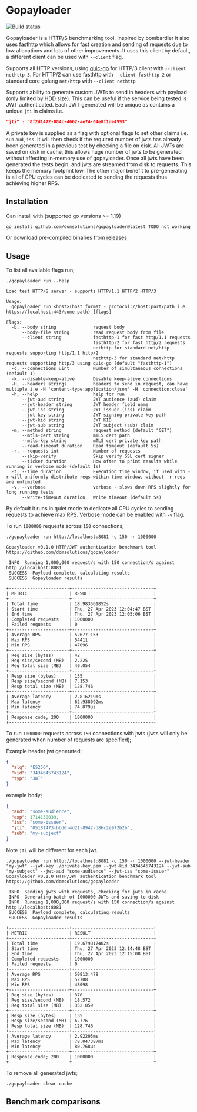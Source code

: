 # Gopayloader

<p>
  <a href="https://github.com/domsolutions/gopayloader/actions/workflows/go.yml"><img src="https://github.com/domsolutions/gopayloader/actions/workflows/go.yml/badge.svg" alt="Build status"></a>
</p>

Gopayloader is a HTTP/S benchmarking tool. Inspired by bombardier it also uses [fasthttp](https://github.com/valyala/fasthttp) which allows for fast creation and sending of requests due to low allocations and lots of other improvements.
It uses this client by default, a different client can be used with `--client` flag.

Supports all HTTP versions, using [quic-go](https://github.com/quic-go/quic-go) for HTTP/3 client with `--client nethttp-3`. For HTTP/2 can use fasthttp with `--client fasthttp-2` or standard core golang `net/http` with `--client nethttp`

Supports ability to generate custom JWTs to send in headers with payload (only limited by HDD size). This can be useful if the service being
tested is JWT authenticated. Each JWT generated will be unique as contains a unique `jti` in claims i.e.

```json
"jti" : "8f2d1472-084c-4662-ae74-04e0f1de4993"
```

A private key is supplied as a flag with optional flags to set other claims i.e. `sub` `aud`, `iss`. It will then check if the required number of jwts has already
been generated in a previous test by checking a file on disk. All JWTs are saved on disk in cache, this allows
huge number of jwts to be generated without affecting in-memory use of gopayloader. Once all jwts have been generated
the tests begin, and jwts are streamed from disk to requests. This keeps the memory footprint low. The other major benefit to pre-generating
is all of CPU cycles can be dedicated to sending the requests thus achieving higher RPS.

## Installation

Can install with (supported go versions >= 1.19)

```shell
go install github.com/domsolutions/gopayloader@latest TODO not working
```

Or download pre-compiled binaries from [releases](https://github.com/domsolutions/gopayloader/releases)

## Usage

To list all available flags run;

```shell
./gopayloader run --help

Load test HTTP/S server - supports HTTP/1.1 HTTP/2 HTTP/3

Usage:
  gopayloader run <host>(host format - protocol://host:port/path i.e. https://localhost:443/some-path) [flags]

Flags:
  -b, --body string              request body
      --body-file string         read request body from file
      --client string            fasthttp-1 for fast http/1.1 requests
                                 fasthttp-2 for fast http/2 requests 
                                 nethttp for standard net/http requests supporting http/1.1 http/2
                                 nethttp-3 for standard net/http requests supporting http/3 using quic-go (default "fasthttp-1")
  -c, --connections uint         Number of simultaneous connections (default 1)
  -k, --disable-keep-alive       Disable keep-alive connections
  -H, --headers strings          headers to send in request, can have multiple i.e -H 'content-type:application/json' -H' connection:close'
  -h, --help                     help for run
      --jwt-aud string           JWT audience (aud) claim
      --jwt-header string        JWT header field name
      --jwt-iss string           JWT issuer (iss) claim
      --jwt-key string           JWT signing private key path
      --jwt-kid string           JWT KID
      --jwt-sub string           JWT subject (sub) claim
  -m, --method string            request method (default "GET")
      --mtls-cert string         mTLS cert path
      --mtls-key string          mTLS cert private key path
      --read-timeout duration    Read timeout (default 5s)
  -r, --requests int             Number of requests
      --skip-verify              Skip verify SSL cert signer
      --ticker duration          How often to print results while running in verbose mode (default 1s)
  -t, --time duration            Execution time window, if used with -r will uniformly distribute reqs within time window, without -r reqs are unlimited
  -v, --verbose                  verbose - slows down RPS slightly for long running tests
      --write-timeout duration   Write timeout (default 5s)

```

By default it runs in quiet mode to dedicate all CPU cycles to sending requests to achieve max RPS. Verbose
mode can be enabled with `-v` flag.

To run `1000000` requests across `150` connections;

```shell
./gopayloader run http://localhost:8081 -c 150 -r 1000000 

Gopayloader v0.1.0 HTTP/JWT authentication benchmark tool 
https://github.com/domsolutions/gopayloader

 INFO  Running 1,000,000 request/s with 150 connection/s against http://localhost:8081
 SUCCESS  Payload complete, calculating results
 SUCCESS  Gopayloader results 

+-----------------------+-------------------------------+
| METRIC                | RESULT                        |
+-----------------------+-------------------------------+
| Total time            | 18.983561852s                 |
| Start time            | Thu, 27 Apr 2023 12:04:47 BST |
| End time              | Thu, 27 Apr 2023 12:05:06 BST |
| Completed requests    | 1000000                       |
| Failed requests       | 0                             |
+-----------------------+-------------------------------+
| Average RPS           | 52677.153                     |
| Max RPS               | 54411                         |
| Min RPS               | 47096                         |
+-----------------------+-------------------------------+
| Req size (bytes)      | 42                            |
| Req size/second (MB)  | 2.225                         |
| Req total size (MB)   | 40.054                        |
+-----------------------+-------------------------------+
| Resp size (bytes)     | 135                           |
| Resp size/second (MB) | 7.153                         |
| Resp total size (MB)  | 128.746                       |
+-----------------------+-------------------------------+
| Average latency       | 2.816219ms                    |
| Max latency           | 62.938092ms                   |
| Min latency           | 74.879µs                      |
+-----------------------+-------------------------------+
| Response code; 200    | 1000000                       |
+-----------------------+-------------------------------+
```

To run `1000000` requests across `150` connections with jwts (jwts will only be generated when number of requests are specified);

Example header jwt generated;

```json
{
  "alg": "ES256",
  "kid": "3434645743124",
  "typ": "JWT"
}
```

example body;

```json
{
  "aud": "some-audience",
  "exp": 1714130039,
  "iss": "some-issuer",
  "jti": "05181473-bbd6-4d21-8942-d86c2e972b2b",
  "sub": "my-subject"
}
```

Note `jti` will be different for each jwt.

```shell
./gopayloader run http://localhost:8081 -c 150 -r 1000000 --jwt-header "my-jwt" --jwt-key ./private-key.pem --jwt-kid 3434645743124 --jwt-sub "my-subject" --jwt-aud "some-audience" --jwt-iss "some-issuer"
Gopayloader v0.1.0 HTTP/JWT authentication benchmark tool 
https://github.com/domsolutions/gopayloader

 INFO  Sending jwts with requests, checking for jwts in cache
 INFO  Generating batch of 1000000 JWTs and saving to disk
 INFO  Running 1,000,000 request/s with 150 connection/s against http://localhost:8081
 SUCCESS  Payload complete, calculating results
 SUCCESS  Gopayloader results 

+-----------------------+-------------------------------+
| METRIC                | RESULT                        |
+-----------------------+-------------------------------+
| Total time            | 19.679817482s                 |
| Start time            | Thu, 27 Apr 2023 12:14:48 BST |
| End time              | Thu, 27 Apr 2023 12:15:08 BST |
| Completed requests    | 1000000                       |
| Failed requests       | 0                             |
+-----------------------+-------------------------------+
| Average RPS           | 50813.479                     |
| Max RPS               | 52708                         |
| Min RPS               | 48098                         |
+-----------------------+-------------------------------+
| Req size (bytes)      | 370                           |
| Req size/second (MB)  | 18.572                        |
| Req total size (MB)   | 352.859                       |
+-----------------------+-------------------------------+
| Resp size (bytes)     | 135                           |
| Resp size/second (MB) | 6.776                         |
| Resp total size (MB)  | 128.746                       |
+-----------------------+-------------------------------+
| Average latency       | 2.92205ms                     |
| Max latency           | 78.047387ms                   |
| Min latency           | 80.768µs                      |
+-----------------------+-------------------------------+
| Response code; 200    | 1000000                       |
+-----------------------+-------------------------------+
```

To remove all generated jwts;

```shell
./gopayloader clear-cache 
```

## Benchmark comparisons


